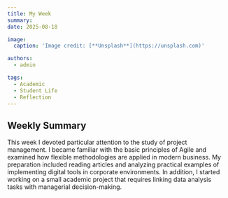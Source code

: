 ```yaml
---
title: My Week
summary: 
date: 2025-08-18

image:
  caption: 'Image credit: [**Unsplash**](https://unsplash.com)'

authors:
  - admin

tags:
  - Academic
  - Student Life
  - Reflection
---
```


## Weekly Summary  

This week I devoted particular attention to the study of project management. I became familiar with the basic principles of Agile and examined how flexible methodologies are applied in modern business. My preparation included reading articles and analyzing practical examples of implementing digital tools in corporate environments. In addition, I started working on a small academic project that requires linking data analysis tasks with managerial decision-making.  


